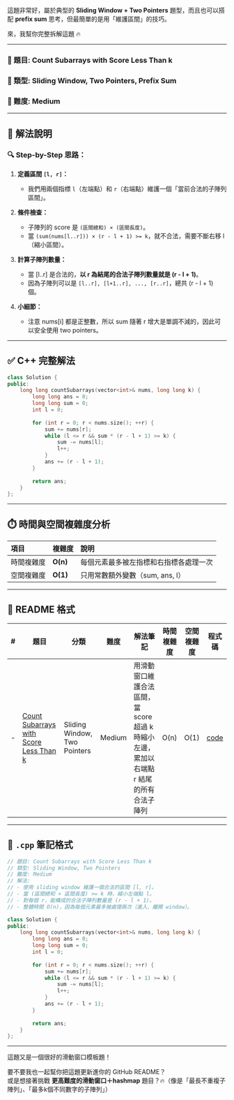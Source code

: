 這題非常好，屬於典型的 **Sliding Window + Two Pointers** 題型，而且也可以搭配 **prefix sum** 思考，但最簡單的是用「維護區間」的技巧。

來，我幫你完整拆解這題 🔥

---

### 📘 題目: Count Subarrays with Score Less Than k  
### 📂 類型: Sliding Window, Two Pointers, Prefix Sum  
### 🧠 難度: Medium  
---

## 🧠 解法說明

### 🔍 Step-by-Step 思路：

1. **定義區間 `[l, r]`：**  
   - 我們用兩個指標 `l`（左端點）和 `r`（右端點）維護一個「當前合法的子陣列區間」。
   
2. **條件檢查：**
   - 子陣列的 score 是 `(區間總和) × (區間長度)`。
   - 當 `(sum(nums[l..r])) × (r - l + 1) >= k`，就不合法，需要不斷右移 l（縮小區間）。

3. **計算子陣列數量：**
   - 當 [l..r] 是合法的，**以 r 為結尾的合法子陣列數量就是 (r - l + 1)**。
   - 因為子陣列可以是 `[l..r], [l+1..r], ..., [r..r]`，總共 (r - l + 1) 個。

4. **小細節：**
   - 注意 nums[i] 都是正整數，所以 sum 隨著 r 增大是單調不減的，因此可以安全使用 two pointers。

---

## ✅ C++ 完整解法

```cpp
class Solution {
public:
    long long countSubarrays(vector<int>& nums, long long k) {
        long long ans = 0;
        long long sum = 0;
        int l = 0;
        
        for (int r = 0; r < nums.size(); ++r) {
            sum += nums[r];
            while (l <= r && sum * (r - l + 1) >= k) {
                sum -= nums[l];
                l++;
            }
            ans += (r - l + 1);
        }
        
        return ans;
    }
};
```

---

## ⏱️ 時間與空間複雜度分析

| 項目 | 複雜度 | 說明 |
|:---|:---|:---|
| 時間複雜度 | **O(n)** | 每個元素最多被左指標和右指標各處理一次 |
| 空間複雜度 | **O(1)** | 只用常數額外變數（sum, ans, l） |

---

## 🧩 README 格式

| # | 題目 | 分類 | 難度 | 解法筆記 | 時間複雜度 | 空間複雜度 | 程式碼 |
|---|------|------|------|-----------|--------------|--------------|--------|
| - | [Count Subarrays with Score Less Than k](https://leetcode.com/problems/count-subarrays-where-score-is-less-than-k/) | Sliding Window, Two Pointers | Medium | 用滑動窗口維護合法區間，當 score 超過 k 時縮小左邊，累加以右端點 r 結尾的所有合法子陣列 | O(n) | O(1) | [code](./sliding_window/xxxx_count_subarrays_score_less_than_k.cpp) |

---

## 📄 `.cpp` 筆記格式

```cpp
// 題目: Count Subarrays with Score Less Than k
// 類型: Sliding Window, Two Pointers
// 難度: Medium
// 解法:
// - 使用 sliding window 維護一個合法的區間 [l, r]。
// - 當 (區間總和 × 區間長度) >= k 時，縮小左端點 l。
// - 對每個 r，能構成的合法子陣列數量是 (r - l + 1)。
// - 整體時間 O(n)，因為每個元素最多被處理兩次（進入、離開 window）。

class Solution {
public:
    long long countSubarrays(vector<int>& nums, long long k) {
        long long ans = 0;
        long long sum = 0;
        int l = 0;
        
        for (int r = 0; r < nums.size(); ++r) {
            sum += nums[r];
            while (l <= r && sum * (r - l + 1) >= k) {
                sum -= nums[l];
                l++;
            }
            ans += (r - l + 1);
        }
        
        return ans;
    }
};
```

---

這題又是一個很好的滑動窗口模板題！

要不要我也一起幫你把這題更新進你的 GitHub README？  
或是想接著挑戰 **更高難度的滑動窗口＋hashmap** 題目？🔥（像是「最長不重複子陣列」、「最多k個不同數字的子陣列」）